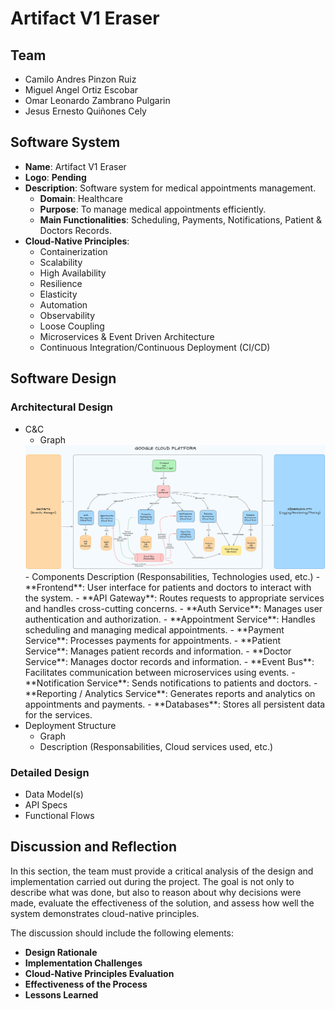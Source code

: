 # Artifact V1 Eraser

## Team

- Camilo Andres Pinzon Ruiz
- Miguel Angel Ortiz Escobar
- Omar Leonardo Zambrano Pulgarin
- Jesus Ernesto Quiñones Cely

## Software System
- **Name**: Artifact V1 Eraser
- **Logo**: **Pending**
- **Description**: Software system for medical appointments management.
    - **Domain**: Healthcare
    - **Purpose**: To manage medical appointments efficiently.
    - **Main Functionalities**: Scheduling, Payments, Notifications, Patient & Doctors Records.
- **Cloud-Native Principles**:
    - Containerization
    - Scalability
    - High Availability
    - Resilience
    - Elasticity
    - Automation
    - Observability
    - Loose Coupling
    - Microservices & Event Driven Architecture
    - Continuous Integration/Continuous Deployment (CI/CD)

## Software Design

### Architectural Design
- C&C
    - Graph
    <img src="C&C Light.png" alt="Alt text">
    - Components Description (Responsabilities, Technologies used, etc.)
        - **Frontend**: User interface for patients and doctors to interact with the system.
        - **API Gateway**: Routes requests to appropriate services and handles cross-cutting concerns.
        - **Auth Service**: Manages user authentication and authorization.
        - **Appointment Service**: Handles scheduling and managing medical appointments.
        - **Payment Service**: Processes payments for appointments.
        - **Patient Service**: Manages patient records and information.
        - **Doctor Service**: Manages doctor records and information.
        - **Event Bus**: Facilitates communication between microservices using events.
        - **Notification Service**: Sends notifications to patients and doctors.
        - **Reporting / Analytics Service**: Generates reports and analytics on appointments and payments.
        - **Databases**: Stores all persistent data for the services.
- Deployment Structure
    - Graph
    - Description (Responsabilities, Cloud services used, etc.)

### Detailed Design

- Data Model(s)
- API Specs
- Functional Flows

## Discussion and Reflection

In this section, the team must provide a critical analysis of the design and implementation carried out
during the project. The goal is not only to describe what was done, but also to reason about why
decisions were made, evaluate the effectiveness of the solution, and assess how well the system
demonstrates cloud-native principles.

The discussion should include the following elements:

 - **Design Rationale**
 - **Implementation Challenges**
 - **Cloud-Native Principles Evaluation**
 - **Effectiveness of the Process**
 - **Lessons Learned**